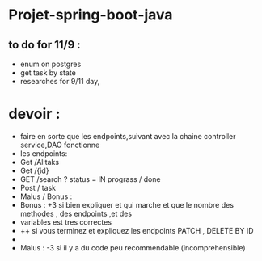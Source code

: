 # Projet-spring-boot-java

## to do for 11/9 : 
- enum on postgres
- get task by state
- researches for 9/11 day,


# devoir : 
- faire en sorte que les endpoints,suivant avec la chaine controller service,DAO fonctionne
- les endpoints: 
- Get /Alltaks
- Get /{id}
- GET /search ? status = IN prograss / done
- Post / task
- Malus / Bonus : 
- Bonus : +3 si bien expliquer et qui marche et que le nombre des methodes , des endpoints ,et des 
- variables est tres correctes
- ++ si vous terminez et expliquez les endpoints PATCH , DELETE BY ID
- 
- Malus : -3 si il y a du code peu recommendable (incomprehensible)

